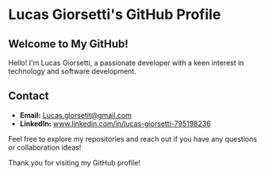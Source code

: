 # Lucas Giorsetti's GitHub Profile

## Welcome to My GitHub!

Hello! I'm Lucas Giorsetti, a passionate developer with a keen interest in technology and software development.

## Contact

- **Email:** Lucas.giorsetit@gmail.com
- **LinkedIn:** www.linkedin.com/in/lucas-giorsetti-795198236

Feel free to explore my repositories and reach out if you have any questions or collaboration ideas!

Thank you for visiting my GitHub profile!
